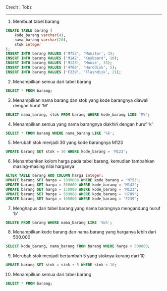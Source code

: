 Credit : Tobz

---

1. Membuat tabel barang

```sql
CREATE TABLE barang (
    kode_barang varchar(4),
    nama_barang varchar(20),
    stok integer
);
INSERT INTO barang VALUES ('M753', 'Monitor', 3);
INSERT INTO barang VALUES ('M142', 'Keyboard', 18);
INSERT INTO barang VALUES ('M123', 'Mouse', 35);
INSERT INTO barang VALUES ('H789', 'Harddisk', 5);
INSERT INTO barang VALUES ('F239', 'Flashdisk', 21);
```

2. Menampilkan semua dari tabel barang

```sql
SELECT * FROM barang;
```

3. Menampilkan nama barang dan stok yang kode barangnya diawali dengan huruf ‘M’

```sql
SELECT nama_barang, stok FROM barang WHERE kode_barang LIKE 'M%';
```

4. Menampilkan semua yang nama barangnya diakhiri dengan huruf ‘k’

```sql
SELECT * FROM barang WHERE nama_barang LIKE '%k';
```

5. Merubah stok menjadi 30 yang kode barangnya M123

```sql
UPDATE barang SET stok = 30 WHERE kode_barang = 'M123';
```

6. Menambahkan kolom harga pada tabel barang, kemudian tambahkan masing-masing nilai harganya

```sql
ALTER TABLE barang ADD COLUMN harga integer;
UPDATE barang SET harga = 1000000 WHERE kode_barang = 'M753';
UPDATE barang SET harga = 200000 WHERE kode_barang = 'M142';
UPDATE barang SET harga = 150000 WHERE kode_barang = 'M123';
UPDATE barang SET harga = 500000 WHERE kode_barang = 'H789';
UPDATE barang SET harga = 100000 WHERE kode_barang = 'F239';
```

7. Menghapus dari tabel barang yang nama barangnya mengandung huruf ‘b’

```sql
DELETE FROM barang WHERE nama_barang LIKE '%b%';
```

8. Menampilkan kode barang dan nama barang yang harganya lebih dari 500.000

```sql
SELECT kode_barang, nama_barang FROM barang WHERE harga > 500000;
```

9. Merubah stok menjadi bertambah 5 yang stoknya kurang dari 10

```sql
UPDATE barang SET stok = stok + 5 WHERE stok < 10;
```

10. Menampilkan semua dari tabel barang

```sql
SELECT * FROM barang;
```
